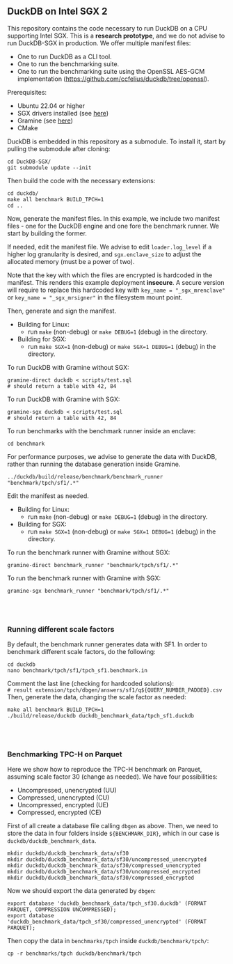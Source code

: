 ## DuckDB on Intel SGX 2

This repository contains the code necessary to run DuckDB on a CPU supporting Intel SGX. This is a **research prototype**, and we do not advise to run DuckDB-SGX in production. We offer multiple manifest files:
* One to run DuckDB as a CLI tool.
* One to run the benchmarking suite.
* One to run the benchmarking suite using the OpenSSL AES-GCM implementation (https://github.com/ccfelius/duckdb/tree/openssl).

Prerequisites:

* Ubuntu 22.04 or higher
* SGX drivers installed (see [here](https://github.com/intel/linux-sgx))
* Gramine (see [here](https://gramine.readthedocs.io/en/latest/installation.html))
* CMake

DuckDB is embedded in this repository as a submodule. To install it, start by pulling the submodule after cloning:

```shell
cd DuckDB-SGX/
git submodule update --init
```

Then build the code with the necessary extensions:

```shell
cd duckdb/
make all benchmark BUILD_TPCH=1
cd ..
```

Now, generate the manifest files. In this example, we include two manifest files - one for the DuckDB engine and one fore the benchmark runner. We start by building the former.

If needed, edit the manifest file. We advise to edit `loader.log_level` if a higher log granularity is desired, and `sgx.enclave_size` to adjust the allocated memory (must be a power of two). 

Note that the key with which the files are encrypted is hardcoded in the manifest. This renders this example deployment **insecure**. A secure version will require to replace this hardcoded key with `key_name = "_sgx_mrenclave"` or `key_name = "_sgx_mrsigner"` in the filesystem mount point. 

Then, generate and sign the manifest.

* Building for Linux: 
  * run `make` (non-debug) or `make DEBUG=1` (debug) in the directory.
* Building for SGX: 
  * run `make SGX=1` (non-debug) or `make SGX=1 DEBUG=1` (debug) in the directory.

To run DuckDB with Gramine without SGX:

```shell
gramine-direct duckdb < scripts/test.sql
# should return a table with 42, 84
```

To run DuckDB with Gramine with SGX:

```shell
gramine-sgx duckdb < scripts/test.sql
# should return a table with 42, 84
```

To run benchmarks with the benchmark runner inside an enclave:

```shell
cd benchmark
```

For performance purposes, we advise to generate the data with DuckDB, rather than running the database generation inside Gramine.

```shell
../duckdb/build/release/benchmark/benchmark_runner "benchmark/tpch/sf1/.*"
```

Edit the manifest as needed.

* Building for Linux: 
  * run `make` (non-debug) or `make DEBUG=1` (debug) in the directory.
* Building for SGX: 
  * run `make SGX=1` (non-debug) or `make SGX=1 DEBUG=1` (debug) in the directory.

To run the benchmark runner with Gramine without SGX:

```shell
gramine-direct benchmark_runner "benchmark/tpch/sf1/.*"
```

To run the benchmark runner with Gramine with SGX:

```shell
gramine-sgx benchmark_runner "benchmark/tpch/sf1/.*"
```
<br/><br/>
### Running different scale factors
By default, the benchmark runner generates data with SF1. In order to benchmark different scale factors, do the following:
```shell
cd duckdb
nano benchmark/tpch/sf1/tpch_sf1.benchmark.in
```
Comment the last line (checking for hardcoded solutions): \
`# result extension/tpch/dbgen/answers/sf1/q${QUERY_NUMBER_PADDED}.csv`\
Then, generate the data, changing the scale factor as needed:
```shell
make all benchmark BUILD_TPCH=1
./build/release/duckdb duckdb_benchmark_data/tpch_sf1.duckdb
```

<br/><br/>
### Benchmarking TPC-H on Parquet
Here we show how to reproduce the TPC-H benchmark on Parquet, assuming scale factor 30 (change as needed). We have four possibilities:
* Uncompressed, unencrypted (UU)
* Compressed, unencrypted (CU)
* Uncompressed, encrypted (UE)
* Compressed, encrypted (CE)

First of all create a database file calling `dbgen` as above. Then, we need to store the data in four folders inside `${BENCHMARK_DIR}`, which in our case is `duckdb/duckdb_benchmark_data`.
```
mkdir duckdb/duckdb_benchmark_data/sf30
mkdir duckdb/duckdb_benchmark_data/sf30/uncompressed_unencrypted
mkdir duckdb/duckdb_benchmark_data/sf30/compressed_unencrypted
mkdir duckdb/duckdb_benchmark_data/sf30/uncompressed_encrypted
mkdir duckdb/duckdb_benchmark_data/sf30/compressed_encrypted
```
Now we should export the data generated by `dbgen`:
```
export database 'duckdb_benchmark_data/tpch_sf30.duckdb' (FORMAT PARQUET, COMPRESSION UNCOMPRESSED);
export database 'duckdb_benchmark_data/tpch_sf30/compressed_unencrypted' (FORMAT PARQUET);
```
Then copy the data in `benchmarks/tpch` inside `duckdb/benchmark/tpch/`:
```
cp -r benchmarks/tpch duckdb/benchmark/tpch
```
